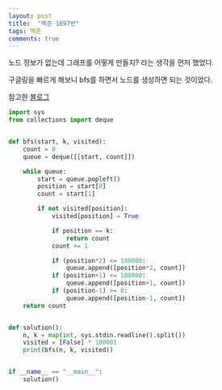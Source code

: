 ```yaml
---
layout: post
title:  "백준 1697번"
tags: 백준
comments: true
---
```


노드 정보가 없는데 그래프를 어떻게 만들지? 라는 생각을 먼저 했었다. 

구글링을 빠르게 해보니 bfs를 하면서 노드를 생성하면 되는 것이었다.

참고한 [블로그](https://velog.io/@devjuun_s/%EC%88%A8%EB%B0%94%EA%BC%AD%EC%A7%88-%EB%B0%B1%EC%A4%80-1697%EB%B2%88python)
```python 
import sys
from collections import deque


def bfs(start, k, visited):
    count = 0
    queue = deque([[start, count]])    

    while queue:
        start = queue.popleft()
        position = start[0]
        count = start[1]

        if not visited[position]:
            visited[position] = True

            if position == k:
                return count
            count += 1

            if (position*2) <= 100000:
                queue.append([position*2, count])
            if (position+1) <= 100000:
                queue.append([position+1, count])
            if (position-1) >= 0:
                queue.append([position-1, count])
    return count


def solution():
    n, k = map(int, sys.stdin.readline().split())
    visited = [False] * 100001
    print(bfs(n, k, visited))


if __name__ == "__main__":
    solution()
```
